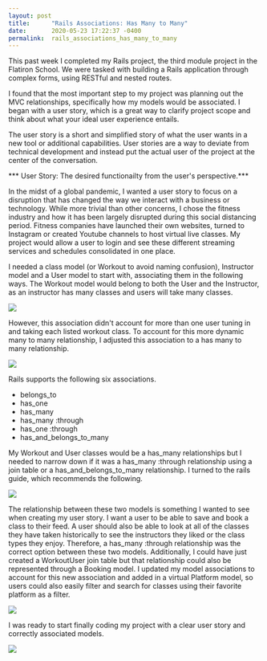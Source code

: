 ```yaml
---
layout: post
title:      "Rails Associations: Has Many to Many"
date:       2020-05-23 17:22:37 -0400
permalink:  rails_associations_has_many_to_many
---
```



This past week I completed my Rails project, the third module project in the Flatiron School.  We were tasked with building a Rails application through complex forms, using RESTful and nested routes. 

I found that the most important step to my project was planning out the MVC relationships, specifically how my models would be associated. I began with a user story, which is a great way to clarify project scope and think about what your ideal user experience entails.

The user story is a short and simplified story of what the user wants in a new tool or additional capabilities. User stories are a way to deviate from technical development and instead put the actual user of the project at the center of the conversation.

*** User Story: The desired functionailty from the user's perspective.***

In the midst of a global pandemic, I wanted a user story to focus on a disruption that has changed the way we interact with a business or technology.  While more trivial than other concerns, I chose the fitness industry and how it has been largely disrupted during this social distancing period. Fitness companies have launched their own websites, turned to Instagram or created Youtube channels to host virtual live classes. My project would allow a user to login and see these different streaming services and schedules consolidated in one place. 

I needed a class model (or Workout to avoid naming confusion), Instructor model and a User model to start with, associating them in the following ways.  The Workout model would belong to both the User and the Instructor, as an instructor has many classes and users will take many classes.

![](https://i.postimg.cc/R02Y71C5/Untitled-Diagram.png)

However, this association didn't account for more than one user tuning in and taking each listed workout class.  To account for this more dynamic many to many relationship, I adjusted this association to a has many to many relationship. 

![](https://i.postimg.cc/QxjyJdDt/Untitled-Diagram.jpg)

Rails supports the following six associations. 

* belongs_to
* has_one
* has_many
* has_many :through
* has_one :through
* has_and_belongs_to_many

My Workout and User classes would be a has_many relationships but I needed to narrow down if it was a has_many :through relationship using a join table or a has_and_belongs_to_many relationship. I turned to the rails guide, which recommends the following.

![](https://i.postimg.cc/yd4H1CZZ/Screen-Shot-2020-05-24-at-5-24-02-PM.png)

The relationship between these two models is something I wanted to see when creating my user story.  I want a user to be able to save and book a class to their feed.  A user should also be able to look at all of the classes they have taken historically to see the instructors they liked or the class types they enjoy.  Therefore, a has_many :through relationship was the correct option between these two models.  Additionally, I could have just created a WorkoutUser join table but that relationship could also be represented through a Booking model.  I updated my model associations to account for this new association and added in a virtual Platform model, so users could also easily filter and search for classes using their favorite platform as a filter. 

![](https://i.postimg.cc/1X1wrXN3/Untitled-Diagram-2.png)

I was ready to start finally coding my project with a clear user story and correctly associated models. 

![](https://wpcdn.us-midwest-1.vip.tn-cloud.net/www.rimonthly.com/content/uploads/2020/03/GettyImages-823875020-1-768x535.jpg)






